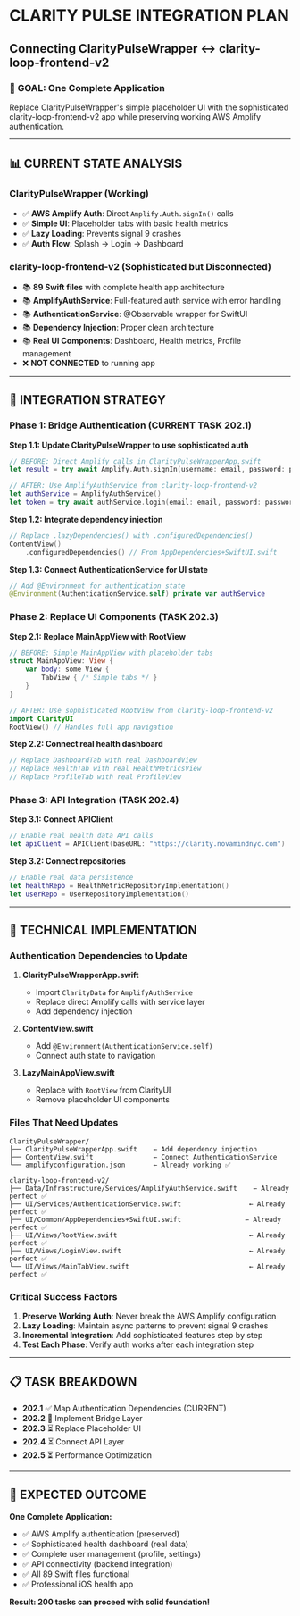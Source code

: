 # CLARITY PULSE INTEGRATION PLAN
## Connecting ClarityPulseWrapper ↔ clarity-loop-frontend-v2

### 🎯 **GOAL: One Complete Application**
Replace ClarityPulseWrapper's simple placeholder UI with the sophisticated clarity-loop-frontend-v2 app while preserving working AWS Amplify authentication.

---

## 📊 **CURRENT STATE ANALYSIS**

### **ClarityPulseWrapper (Working)**
- ✅ **AWS Amplify Auth**: Direct `Amplify.Auth.signIn()` calls
- ✅ **Simple UI**: Placeholder tabs with basic health metrics
- ✅ **Lazy Loading**: Prevents signal 9 crashes
- ✅ **Auth Flow**: Splash → Login → Dashboard

### **clarity-loop-frontend-v2 (Sophisticated but Disconnected)**
- 📚 **89 Swift files** with complete health app architecture
- 📚 **AmplifyAuthService**: Full-featured auth service with error handling
- 📚 **AuthenticationService**: @Observable wrapper for SwiftUI
- 📚 **Dependency Injection**: Proper clean architecture
- 📚 **Real UI Components**: Dashboard, Health metrics, Profile management
- ❌ **NOT CONNECTED** to running app

---

## 🚀 **INTEGRATION STRATEGY**

### **Phase 1: Bridge Authentication (CURRENT TASK 202.1)**

**Step 1.1: Update ClarityPulseWrapper to use sophisticated auth**
```swift
// BEFORE: Direct Amplify calls in ClarityPulseWrapperApp.swift
let result = try await Amplify.Auth.signIn(username: email, password: password)

// AFTER: Use AmplifyAuthService from clarity-loop-frontend-v2
let authService = AmplifyAuthService()
let token = try await authService.login(email: email, password: password)
```

**Step 1.2: Integrate dependency injection**
```swift
// Replace .lazyDependencies() with .configuredDependencies()
ContentView()
    .configuredDependencies() // From AppDependencies+SwiftUI.swift
```

**Step 1.3: Connect AuthenticationService for UI state**
```swift
// Add @Environment for authentication state
@Environment(AuthenticationService.self) private var authService
```

### **Phase 2: Replace UI Components (TASK 202.3)**

**Step 2.1: Replace MainAppView with RootView**
```swift
// BEFORE: Simple MainAppView with placeholder tabs
struct MainAppView: View {
    var body: some View {
        TabView { /* Simple tabs */ }
    }
}

// AFTER: Use sophisticated RootView from clarity-loop-frontend-v2
import ClarityUI
RootView() // Handles full app navigation
```

**Step 2.2: Connect real health dashboard**
```swift
// Replace DashboardTab with real DashboardView
// Replace HealthTab with real HealthMetricsView
// Replace ProfileTab with real ProfileView
```

### **Phase 3: API Integration (TASK 202.4)**

**Step 3.1: Connect APIClient**
```swift
// Enable real health data API calls
let apiClient = APIClient(baseURL: "https://clarity.novamindnyc.com")
```

**Step 3.2: Connect repositories**
```swift
// Enable real data persistence
let healthRepo = HealthMetricRepositoryImplementation()
let userRepo = UserRepositoryImplementation()
```

---

## 🔧 **TECHNICAL IMPLEMENTATION**

### **Authentication Dependencies to Update**

1. **ClarityPulseWrapperApp.swift**
   - Import `ClarityData` for `AmplifyAuthService`
   - Replace direct Amplify calls with service layer
   - Add dependency injection

2. **ContentView.swift**
   - Add `@Environment(AuthenticationService.self)`
   - Connect auth state to navigation

3. **LazyMainAppView.swift**
   - Replace with `RootView` from ClarityUI
   - Remove placeholder UI components

### **Files That Need Updates**

```
ClarityPulseWrapper/
├── ClarityPulseWrapperApp.swift    ← Add dependency injection
├── ContentView.swift               ← Connect AuthenticationService
└── amplifyconfiguration.json       ← Already working ✅

clarity-loop-frontend-v2/
├── Data/Infrastructure/Services/AmplifyAuthService.swift    ← Already perfect ✅
├── UI/Services/AuthenticationService.swift                 ← Already perfect ✅
├── UI/Common/AppDependencies+SwiftUI.swift                ← Already perfect ✅
├── UI/Views/RootView.swift                                 ← Already perfect ✅
├── UI/Views/LoginView.swift                                ← Already perfect ✅
└── UI/Views/MainTabView.swift                              ← Already perfect ✅
```

### **Critical Success Factors**

1. **Preserve Working Auth**: Never break the AWS Amplify configuration
2. **Lazy Loading**: Maintain async patterns to prevent signal 9 crashes
3. **Incremental Integration**: Add sophisticated features step by step
4. **Test Each Phase**: Verify auth works after each integration step

---

## 📋 **TASK BREAKDOWN**

- **202.1** ✅ Map Authentication Dependencies (CURRENT)
- **202.2** 🔄 Implement Bridge Layer
- **202.3** ⏳ Replace Placeholder UI
- **202.4** ⏳ Connect API Layer
- **202.5** ⏳ Performance Optimization

---

## 🎉 **EXPECTED OUTCOME**

**One Complete Application:**
- ✅ AWS Amplify authentication (preserved)
- ✅ Sophisticated health dashboard (real data)
- ✅ Complete user management (profile, settings)
- ✅ API connectivity (backend integration)
- ✅ All 89 Swift files functional
- ✅ Professional iOS health app

**Result: 200 tasks can proceed with solid foundation!**
